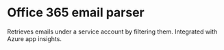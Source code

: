 # Office 365 email parser
Retrieves emails under a service account by filtering them.
Integrated with Azure app insights.
